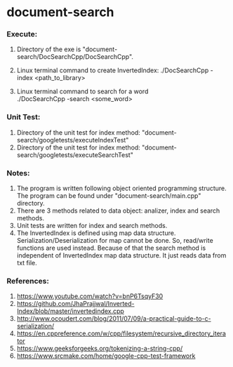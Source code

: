 # document-search

### Execute:

1. Directory of the exe is "document-search/DocSearchCpp/DocSearchCpp".

2. Linux terminal command to create InvertedIndex:
	./DocSearchCpp -index <path_to_library>

3. Linux terminal command to search for a word	
	./DocSearchCpp -search <some_word>

### Unit Test:
1. Directory of the unit test for index method: "document-search/googletests/executeIndexTest"
2. Directory of the unit test for index method: "document-search/googletests/executeSearchTest"

### Notes:

1. The program is written following object oriented programming structure. The program can be found under "document-search/main.cpp" directory.
2. There are 3 methods related to data object: analizer, index and search methods.
3. Unit tests are written for index and search methods. 
4. The InvertedIndex is defined using map data structure. Serialization/Deserialization for map cannot be done. So, read/write functions are used instead. Because of that the search method is independent of InvertedIndex map data structure. It just reads data from txt file. 

### References:
1. https://www.youtube.com/watch?v=bnP6TsqyF30
2. https://github.com/JhaPrajjwal/Inverted-Index/blob/master/invertedindex.cpp
3. http://www.ocoudert.com/blog/2011/07/09/a-practical-guide-to-c-serialization/
4. https://en.cppreference.com/w/cpp/filesystem/recursive_directory_iterator
5. https://www.geeksforgeeks.org/tokenizing-a-string-cpp/
6. https://www.srcmake.com/home/google-cpp-test-framework

	
